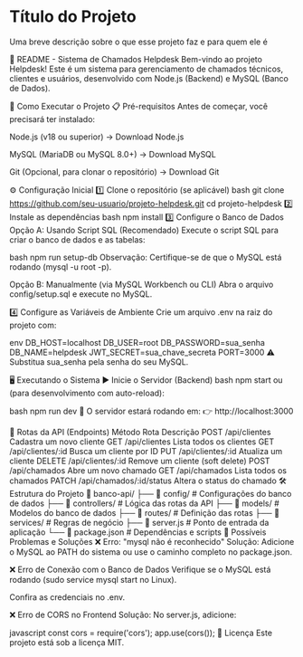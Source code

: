 # Título do Projeto

Uma breve descrição sobre o que esse projeto faz e para quem ele é

📝 README - Sistema de Chamados Helpdesk
Bem-vindo ao projeto Helpdesk!
Este é um sistema para gerenciamento de chamados técnicos, clientes e usuários, desenvolvido com Node.js (Backend) e MySQL (Banco de Dados).

🚀 Como Executar o Projeto
📋 Pré-requisitos
Antes de começar, você precisará ter instalado:

Node.js (v18 ou superior) → Download Node.js

MySQL (MariaDB ou MySQL 8.0+) → Download MySQL

Git (Opcional, para clonar o repositório) → Download Git

⚙️ Configuração Inicial
1️⃣ Clone o repositório (se aplicável)
bash
git clone https://github.com/seu-usuario/projeto-helpdesk.git
cd projeto-helpdesk
2️⃣ Instale as dependências
bash
npm install
3️⃣ Configure o Banco de Dados
Opção A: Usando Script SQL (Recomendado)
Execute o script SQL para criar o banco de dados e as tabelas:

bash
npm run setup-db
Observação: Certifique-se de que o MySQL está rodando (mysql -u root -p).

Opção B: Manualmente (via MySQL Workbench ou CLI)
Abra o arquivo config/setup.sql e execute no MySQL.

4️⃣ Configure as Variáveis de Ambiente
Crie um arquivo .env na raiz do projeto com:

env
DB_HOST=localhost
DB_USER=root
DB_PASSWORD=sua_senha
DB_NAME=helpdesk
JWT_SECRET=sua_chave_secreta
PORT=3000
⚠️ Substitua sua_senha pela senha do seu MySQL.

🖥️ Executando o Sistema
▶️ Inicie o Servidor (Backend)
bash
npm start
ou (para desenvolvimento com auto-reload):

bash
npm run dev
🔹 O servidor estará rodando em:
👉 http://localhost:3000

📌 Rotas da API (Endpoints)
Método Rota Descrição
POST /api/clientes Cadastra um novo cliente
GET /api/clientes Lista todos os clientes
GET /api/clientes/:id Busca um cliente por ID
PUT /api/clientes/:id Atualiza um cliente
DELETE /api/clientes/:id Remove um cliente (soft delete)
POST /api/chamados Abre um novo chamado
GET /api/chamados Lista todos os chamados
PATCH /api/chamados/:id/status Altera o status do chamado
🛠️ Estrutura do Projeto
📁 banco-api/
├── 📁 config/ # Configurações do banco de dados
├── 📁 controllers/ # Lógica das rotas da API
├── 📁 models/ # Modelos do banco de dados
├── 📁 routes/ # Definição das rotas
├── 📁 services/ # Regras de negócio
├── 📄 server.js # Ponto de entrada da aplicação
└── 📄 package.json # Dependências e scripts
🔧 Possíveis Problemas e Soluções
❌ Erro: "mysql não é reconhecido"
Solução: Adicione o MySQL ao PATH do sistema ou use o caminho completo no package.json.

❌ Erro de Conexão com o Banco de Dados
Verifique se o MySQL está rodando (sudo service mysql start no Linux).

Confira as credenciais no .env.

❌ Erro de CORS no Frontend
Solução: No server.js, adicione:

javascript
const cors = require('cors');
app.use(cors());
📜 Licença
Este projeto está sob a licença MIT.

